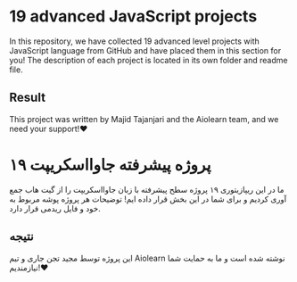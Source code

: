 # 19 advanced JavaScript projects

In this repository, we have collected 19 advanced level projects with JavaScript language from GitHub and have placed them in this section for you!
The description of each project is located in its own folder and readme file.

## Result

This project was written by Majid Tajanjari and the Aiolearn team, and we need your support!❤️


# ۱۹ پروژه پیشرفته جاوااسکریپت


ما در این ریپازیتوری ۱۹ پروژه سطح پیشرفته با زبان جاوااسکریپت را از گیت هاب جمع آوری کردیم و برای شما در این بخش قرار داده ایم!
توضیحات هر پروژه پوشه مربوط به خود و فایل ریدمی قرار دارد.

## نتیجه

این پروژه توسط مجید تجن جاری و تیم Aiolearn نوشته شده است و ما به حمایت شما نیازمندیم!❤️